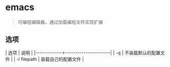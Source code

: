 # emacs 
> 可编程编辑器，通过加载编程文件实现扩展

## 选项
| 选项        | 说明                 |
|-------------+----------------------|
| -q          | 不装载默认的配置文件 |
| -l filepath | 装载自己的配置文件   |

